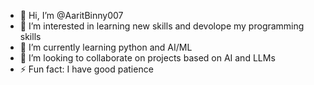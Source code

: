 - 👋 Hi, I’m @AaritBinny007
- 👀 I’m interested in learning new skills and devolope my programming skills
- 🌱 I’m currently learning python and AI/ML
- 💞️ I’m looking to collaborate on projects based on AI and LLMs
- ⚡ Fun fact: I have good patience

<!---
AaritBinny007/AaritBinny007 is a ✨ special ✨ repository because its `README.md` (this file) appears on your GitHub profile.
You can click the Preview link to take a look at your changes.
--->
